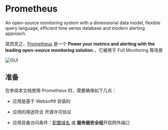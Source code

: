 # Prometheus

An open-source monitoring system with a dimensional data model, flexible query language, efficient time series database and modern alerting approach.

简而言之，[Prometheus](https://prometheus.io/) 是一个 **Power your metrics and alerting with the leading open-source monitoring solution.**，它被用于 Full Monitoring  等场景


![GUI](https://libs.websoft9.com/Websoft9/DocsPicture/zh/prometheus/prometheus-gui-websoft9.webp)


## 准备

在参阅本文档使用 Prometheus 时，需要确保如下几点：

- 应用是基于 Websoft9 安装的

- 应用的用途符合 [](https://opensource.org/licenses/Apache-2.0) 开源许可协议

- 应用具备访问条件：[配置域名](./guide/appsetdomain) 或 **服务器安全组**开启网外端口